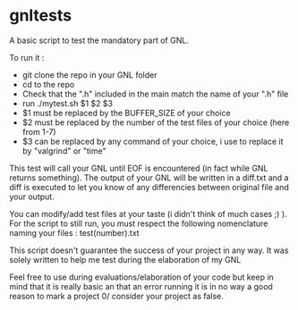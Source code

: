 # gnltests

A basic script to test the mandatory part of GNL.

To run it :

- git clone the repo in your GNL folder
- cd to the repo
- Check that the ".h" included in the main match the name of your ".h" file 
- run ./mytest.sh $1 $2 $3
- $1 must be replaced by the BUFFER_SIZE of your choice
- $2 must be replaced by the number of the test files of your choice (here from 1-7)
- $3 can be replaced by any command of your choice, i use to replace it by "valgrind" or "time"

This test will call your GNL until EOF is encountered (in fact while GNL returns something).
The output of your GNL will be written in a diff.txt and a diff is executed to let you know of any differencies between original file and your output.

You can modify/add test files at your taste (i didn't think of much cases ;) ). For the script to still run, you must respect the following nomenclature naming your files : test(number).txt

This script doesn't guarantee the success of your project in any way. It was solely written to help me test during the elaboration of my GNL

Feel free to use during evaluations/elaboration of your code but keep in mind that it is really basic an that an error running it is in no way a good reason to mark a project 0/ consider your project as false.
